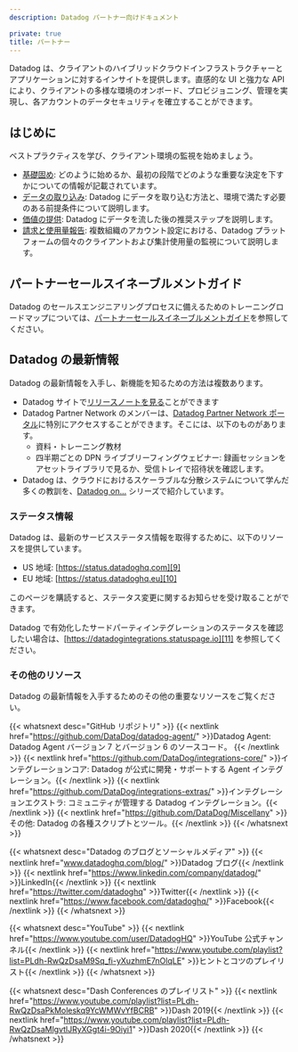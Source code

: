 ```yaml
---
description: Datadog パートナー向けドキュメント

private: true
title: パートナー
---
```


Datadog は、クライアントのハイブリッドクラウドインフラストラクチャーとアプリケーションに対するインサイトを提供します。直感的な UI と強力な API により、クライアントの多様な環境のオンボード、プロビジョニング、管理を実現し、各アカウントのデータセキュリティを確立することができます。

## はじめに

ベストプラクティスを学び、クライアント環境の監視を始めましょう。

- [基礎固め][1]: どのように始めるか、最初の段階でどのような重要な決定を下すかについての情報が記載されています。
- [データの取り込み][2]: Datadog にデータを取り込む方法と、環境で満たす必要のある前提条件について説明します。
- [価値の提供][3]: Datadog にデータを流した後の推奨ステップを説明します。
- [請求と使用量報告][4]: 複数組織のアカウント設定における、Datadog プラットフォームの個々のクライアントおよび集計使用量の監視について説明します。

## パートナーセールスイネーブルメントガイド

Datadog のセールスエンジニアリングプロセスに備えるためのトレーニングロードマップについては、[パートナーセールスイネーブルメントガイド][5]を参照してください。
## Datadog の最新情報

Datadog の最新情報を入手し、新機能を知るための方法は複数あります。
- Datadog サイトで[リリースノートを見る][6]ことができます
- Datadog Partner Network のメンバーは、[Datadog Partner Network ポータル][7]に特別にアクセスすることができます。そこには、以下のものがあります。
  - 資料・トレーニング教材
  - 四半期ごとの DPN ライブブリーフィングウェビナー: 録画セッションをアセットライブラリで見るか、受信トレイで招待状を確認します。
- Datadog は、クラウドにおけるスケーラブルな分散システムについて学んだ多くの教訓を、[Datadog on...][8] シリーズで紹介しています。

### ステータス情報

Datadog は、最新のサービスステータス情報を取得するために、以下のリソースを提供しています。
- US 地域: [https://status.datadoghq.com][9]
- EU 地域: [https://status.datadoghq.eu][10]

このページを購読すると、ステータス変更に関するお知らせを受け取ることができます。

Datadog で有効化したサードパーティインテグレーションのステータスを確認したい場合は、[https://datadogintegrations.statuspage.io][11] を参照してください。

### その他のリソース

Datadog の最新情報を入手するためのその他の重要なリソースをご覧ください。

{{< whatsnext desc="GitHub リポジトリ" >}}
    {{< nextlink href="https://github.com/DataDog/datadog-agent/" >}}Datadog Agent: Datadog Agent バージョン 7 とバージョン 6 のソースコード。 {{< /nextlink >}}
    {{< nextlink href="https://github.com/DataDog/integrations-core/" >}}インテグレーションコア: Datadog が公式に開発・サポートする Agent インテグレーション。{{< /nextlink >}}
    {{< nextlink href="https://github.com/DataDog/integrations-extras/" >}}インテグレーションエクストラ: コミュニティが管理する Datadog インテグレーション。{{< /nextlink >}}
    {{< nextlink href="https://github.com/DataDog/Miscellany" >}}その他: Datadog の各種スクリプトとツール。{{< /nextlink >}}
{{< /whatsnext >}}

{{< whatsnext desc="Datadog のブログとソーシャルメディア" >}}
    {{< nextlink href="www.datadoghq.com/blog/" >}}Datadog ブログ{{< /nextlink >}}
    {{< nextlink href="https://www.linkedin.com/company/datadog/" >}}LinkedIn{{< /nextlink >}}
    {{< nextlink href="https://twitter.com/datadoghq" >}}Twitter{{< /nextlink >}}
    {{< nextlink href="https://www.facebook.com/datadoghq/" >}}Facebook{{< /nextlink >}}
{{< /whatsnext >}}

{{< whatsnext desc="YouTube" >}}
    {{< nextlink href="https://www.youtube.com/user/DatadogHQ" >}}YouTube 公式チャンネル{{< /nextlink >}}
    {{< nextlink href="https://www.youtube.com/playlist?list=PLdh-RwQzDsaM9Sq_fi-yXuzhmE7nOlqLE" >}}ヒントとコツのプレイリスト{{< /nextlink >}}
{{< /whatsnext >}}

{{< whatsnext desc="Dash Conferences のプレイリスト" >}}
    {{< nextlink href="https://www.youtube.com/playlist?list=PLdh-RwQzDsaPkMoleskq9YcWMWvYfBCRB" >}}Dash 2019{{< /nextlink >}}
    {{< nextlink href="https://www.youtube.com/playlist?list=PLdh-RwQzDsaMlgvtlJRyXGgt4i-9Oiyi1" >}}Dash 2020{{< /nextlink >}}
{{< /whatsnext >}}

[1]: /ja/partners/laying-the-groundwork/
[2]: /ja/partners/data-intake/
[3]: /ja/partners/delivering-value/
[4]: /ja/partners/billing-and-usage-reporting/
[5]: /ja/partners/sales-enablement/
[6]: https://app.datadoghq.com/release-notes
[7]: https://partners.datadoghq.com/
[8]: https://datadogon.datadoghq.com/
[9]: https://status.datadoghq.com
[10]: https://status.datadoghq.eu
[11]: https://datadogintegrations.statuspage.io
